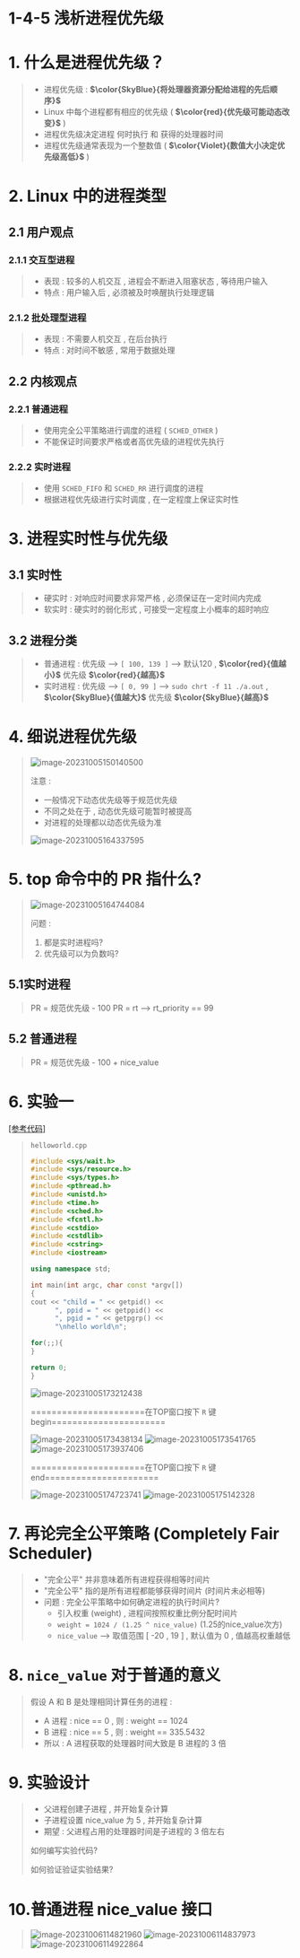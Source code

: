 # 1-4-5 浅析进程优先级

# 1. 什么是进程优先级？

>- 进程优先级 : **$\color{SkyBlue}{将处理器资源分配给进程的先后顺序}$**
>- Linux 中每个进程都有相应的优先级 ( **$\color{red}{优先级可能动态改变}$** )
>- 进程优先级决定进程 何时执行 和 获得的处理器时间
>- 进程优先级通常表现为一个整数值 ( **$\color{Violet}{数值大小决定优先级高低}$** )

# 2. Linux 中的进程类型 

## 2.1 用户观点

### 2.1.1 交互型进程

>- 表现 : 较多的人机交互 , 进程会不断进入阻塞状态 , 等待用户输入
> - 特点 : 用户输入后 , 必须被及时唤醒执行处理逻辑

### 2.1.2 批处理型进程

>- 表现 : 不需要人机交互 , 在后台执行
> - 特点 : 对时间不敏感 , 常用于数据处理

## 2.2 内核观点 

### 2.2.1 普通进程

>- 使用完全公平策略进行调度的进程 ( `SCHED_OTHER` )
> - 不能保证时间要求严格或者高优先级的进程优先执行

### 2.2.2 实时进程

>- 使用 `SCHED_FIFO` 和 `SCHED_RR` 进行调度的进程
> - 根据进程优先级进行实时调度 , 在一定程度上保证实时性

# 3. 进程实时性与优先级

## 3.1 实时性

>- 硬实时 : 对响应时间要求非常严格 , 必须保证在一定时间内完成
>- 软实时 : 硬实时的弱化形式 , 可接受一定程度上小概率的超时响应

## 3.2 进程分类

>- 普通进程 : 优先级 --> `[ 100, 139 ]` --> 默认120 , **$\color{red}{值越小}$** 优先级 **$\color{red}{越高}$**
>- 实时进程 : 优先级 --> `[ 0, 99 ]` --> `sudo chrt -f 11 ./a.out`  , **$\color{SkyBlue}{值越大}$** 优先级 **$\color{SkyBlue}{越高}$**

# 4. 细说进程优先级

><img src="./assets/image-20231005150140500.png" alt="image-20231005150140500" />
>
>注意 :
>
>- 一般情况下动态优先级等于规范优先级
>- 不同之处在于 , 动态优先级可能暂时被提高
>- 对进程的处理都以动态优先级为准
>
><img src="./assets/image-20231005164337595.png" alt="image-20231005164337595" />

# 5. top 命令中的 PR 指什么?

>![image-20231005164744084](./assets/image-20231005164744084.png)
>
>问题 : 
>
>1. 都是实时进程吗?
>2. 优先级可以为负数吗?

## 5.1实时进程

>PR = 规范优先级 - 100
>PR = rt --> rt_priority == 99

## 5.2 普通进程

>PR = 规范优先级 - 100 + nice_value

# 6. 实验一

[[参考代码]](https://github.com/WONGZEONJYU/Linux_System_Program/blob/main/1-4-1-5.process_prio/helloworld.cpp)

>`helloworld.cpp`
>
>```c++
>#include <sys/wait.h>
>#include <sys/resource.h>
>#include <sys/types.h>
>#include <pthread.h>
>#include <unistd.h>
>#include <time.h>
>#include <sched.h>
>#include <fcntl.h>
>#include <cstdio>
>#include <cstdlib>
>#include <cstring>
>#include <iostream>
>
>using namespace std;
>
>int main(int argc, char const *argv[])
>{
>cout << "child = " << getpid() << 
>       ", ppid = " << getppid() << 
>       ", pgid = " << getpgrp() << 
>       "\nhello world\n";
>
>for(;;){
>}
>
>return 0;
>}
>
>```
>
><img src="./assets/image-20231005173212438.png" alt="image-20231005173212438" />
>
>======================在TOP窗口按下 `R` 键 begin======================
>
><img src="./assets/image-20231005173438134.png" alt="image-20231005173438134" />
>
><img src="./assets/image-20231005173541765.png" alt="image-20231005173541765" />
>
><img src="./assets/image-20231005173937406.png" alt="image-20231005173937406" />
>
>======================在TOP窗口按下 `R` 键 end======================
>
><img src="./assets/image-20231005174723741.png" alt="image-20231005174723741" />
>
><img src="./assets/image-20231005175142328.png" alt="image-20231005175142328" />

# 7. 再论完全公平策略 (Completely Fair Scheduler) 

>- "完全公平" 并非意味着所有进程获得相等时间片
>- "完全公平" 指的是所有进程都能够获得时间片 (时间片未必相等)
>- 问题 : 完全公平策略中如何确定进程的执行时间片?
>   - 引入权重 (weight) , 进程间按照权重比例分配时间片
>   - `weight = 1024 / (1.25 ^ nice_value)` (1.25的nice_value次方)
>   - `nice_value` --> 取值范围 [ -20 , 19 ] , 默认值为 0 , 值越高权重越低

# 8. `nice_value` 对于普通的意义

>假设 A 和 B 是处理相同计算任务的进程 : 
>
>- A 进程 : nice == 0 , 则 : weight == 1024
>- B 进程 : nice == 5 , 则 : weight == 335.5432
>- 所以 : A 进程获取的处理器时间大致是 B 进程的 3 倍

# 9. 实验设计

>- 父进程创建子进程 , 并开始复杂计算
>- 子进程设置 nice_value 为 5 , 并开始复杂计算
>- 期望 : 父进程占用的处理器时间是子进程的 3 倍左右
>
>如何编写实验代码?
>
>如何验证验证实验结果?

# 10.普通进程 nice_value 接口

><img src="./assets/image-20231006114821960.png" alt="image-20231006114821960" />
>
><img src="./assets/image-20231006114837973.png" alt="image-20231006114837973" />
>
><img src="./assets/image-20231006114922864.png" alt="image-20231006114922864" />
